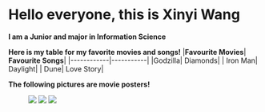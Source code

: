 <h1> Hello everyone, this is Xinyi Wang </h1>
<b>I am a Junior and major in Information Science</b>

<b>Here is my table for my favorite movies and songs!</b>
|**Favourite Movies**| **Favourite Songs**|
|------------|-----------|
|Godzilla| Diamonds|
| Iron Man| Daylight|
| Dune| Love Story|

<b>The following pictures are movie posters!</b>
<figure>
  <img src="https://myhotposters.com/cdn/shop/products/mL3100_1024x1024.jpg?v=1571445679">
 <img src="https://previewsworld.com/SiteImage/MainImage/STL206028.jpg">
 <img src="https://m.media-amazon.com/images/I/61QbqeCVm0L.jpg">
</figure>



